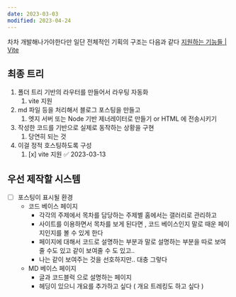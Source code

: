 ```yaml
---
date: 2023-03-03
modified: 2023-04-24
---
```


차차 개발해나가야한다만
일단 전체적인 기획의 구조는 다음과 같다
[지원하는 기능들 | Vite](https://vitejs-kr.github.io/guide/features.html#glob-import)

## 최종 트리

1. 폴더 트리 기반의 라우터를 만들어서 라우팅 자동화
	 1. vite 지원
2. md 파일 등을 처리해서 블로그 포스팅을 만들고
	 1. 엣지 서버 또는 Node 기반 제너레이터로 만들기 or HTML 에 전송시키기
3. 작성한 코드를 기반으로 실제로 동작하는 상황을 구현
	 1. 당연히 되는 것
4. 이걸 정적 호스팅하도록 구성
	 1. [x] vite 지원 ✅ 2023-03-13

## 우선 제작할 시스템

- [ ] 포스팅이 표시될 환경
	- 코드 베이스 페이지
		- 각각의 주제에서 목차를 담당하는 주제별 홈에서는 갤러리로 관리하고
		- 사이트를 이용하면서 목차를 보게 된다면 , 코드 베이스인지 말로 때운 페이지인지를 볼 수 있게 한다
		- 페이지에 대해서 코드로 설명하는 부분과 말로 설명하는 부분을 따로 보여 줄 수도 있고 같이 보여줄 수 도 있고..
		- 나는 같이 보여주는 것을 선호하지만.. 대충 그렇다
	- MD 베이스 페이지
		- 글과 코드블럭 으로 설명하는 페이지
		- 헤딩이 있으니 개요를 추가하고 싶다 ( 개요 트레킹도 하고 싶다 )
